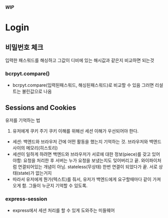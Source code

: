 ***WIP***

# Login

## 비밀번호 체크
입력한 패스워드를 해싱하고 그값이 디비에 있는 해시값과 같은지 비교하면 되는것
### bcrpyt.compare()
- bcrpyt.compare(입력된패스워드, 해싱된패스워드)로 비교할 수 있음 그러면 리설트는 불린값으로 나옴

## Sessions and Cookies
유저를 기억하는 법
1. 유저에게 쿠키 주기
쿠키 이해를 위해선 세션 이해가 우선되어야 한다.
- 세션: 백엔드와 브라우저 간에 어떤 활동을 했는지 기억하는 것. 브라우저와 백엔드 사이의 메모리(히스토리)
- 세션이 일하게 하려면 백엔드와 브라우저가 서로에 대한 정보(piece)를 갖고 있어야함: 요청을 처리한 후 서버는 누가 요청을 보냈는지도 잊어버리고 끝. 와이파이처럼 연결되어있는 개념이 아님. stateless(무상태) 한번 연결이 되었다가 끝. 서로 상태(state)가 없는거지
- 따라서 유저에게 뭔가(텍스트)를 줘서, 유저가 백엔드에게 요구할때마다 같이 가져오게 함. 그들이 누군지 기억할 수 있도록.

### express-session
- express에서 세션 처리를 할 수 있게 도와주는 미들웨어
